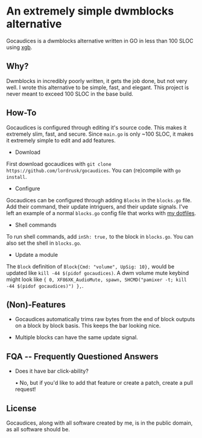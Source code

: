 # An extremely simple dwmblocks alternative
Gocaudices is a dwmblocks alternative written in GO in less than 100 SLOC using [xgb](https://github.com/BurntSushi/xgb).

## Why?
Dwmblocks in incredibly poorly written, it gets the job done, but not very well. I wrote this alternative to be simple, fast, and elegant. This project is never meant to exceed 100 SLOC in the base build.

## How-To
Gocaudices is configured through editing it's source code. This makes it extremely slim, fast, and secure. Since `main.go` is only ~100 SLOC, it makes it extremely simple to edit and add features.

- Download

First download gocaudices with `git clone https://github.com/lordrusk/gocaudices`. You can (re)compile with `go install`.

- Configure

Gocaudices can be configured through adding `Blocks` in the `blocks.go` file. Add their command, their update intriguers, and their update signals. I've left an example of a normal `blocks.go` config file that works with [my dotfiles](https://github.com/lordrusk/artixdwm).

- Shell commands

To run shell commands, add `inSh: true,` to the block in `blocks.go`. You can also set the shell in `blocks.go`.

- Update a module

The `Block` definition of `Block{Cmd: "volume", UpSig: 10},` would be updated like `kill -44 $(pidof gocaudices)`. A dwm volume mute keybind might look like `{ 0, XF86XK_AudioMute, spawn, SHCMD("pamixer -t; kill -44 $(pidof gocaudices)") },`.

## (Non)-Features
+ Gocaudices automatically trims raw bytes from the end of block outputs on a block by block basis. This keeps the bar looking nice.

+ Multiple blocks can have the same update signal.

## FQA -- Frequently Questioned Answers
+ Does it have bar click-ability?

	• No, but if you'd like to add that feature or create a patch, create a pull request!

## License
Gocaudices, along with all software created by me, is in the public domain, as all software should be.
